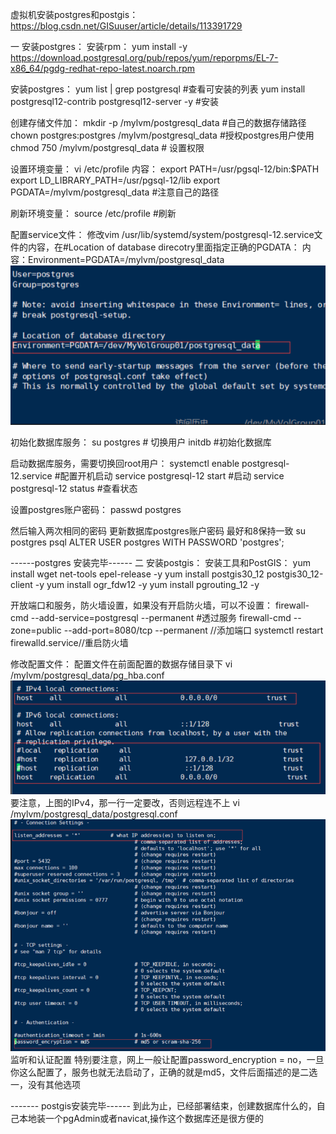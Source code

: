 虚拟机安装postgres和postgis：https://blog.csdn.net/GISuuser/article/details/113391729

一 安装postgres：
安装rpm：
yum install -y https://download.postgresql.org/pub/repos/yum/reporpms/EL-7-x86_64/pgdg-redhat-repo-latest.noarch.rpm

安装postgres：
yum list | grep postgresql #查看可安装的列表
yum install postgresql12-contrib postgresql12-server -y #安装

创建存储文件加：
mkdir -p /mylvm/postgresql_data #自己的数据存储路径
chown postgres:postgres /mylvm/postgresql_data #授权postgres用户使用
chmod 750 /mylvm/postgresql_data # 设置权限

设置环境变量：
vi /etc/profile
内容：
export PATH=/usr/pgsql-12/bin:$PATH
export LD_LIBRARY_PATH=/usr/pgsql-12/lib
export PGDATA=/mylvm/postgresql_data  #注意自己的路径

刷新环境变量：
source /etc/profile #刷新

配置service文件：
修改vim /usr/lib/systemd/system/postgresql-12.service文件的内容，在#Location of database direcotry里面指定正确的PGDATA：
内容：Environment=PGDATA=/mylvm/postgresql_data
![img.png](img.png)


初始化数据库服务：
su postgres # 切换用户
initdb #初始化数据库

启动数据库服务，需要切换回root用户：
systemctl enable postgresql-12.service #配置开机启动
service postgresql-12 start #启动
service postgresql-12 status #查看状态

设置postgres账户密码：
passwd postgres

然后输入两次相同的密码
更新数据库postgres账户密码
最好和8保持一致
su postgres
psql
ALTER USER postgres WITH PASSWORD 'postgres';

------postgres 安装完毕------
二 安装postgis：
安装工具和PostGIS：
yum  install wget net-tools epel-release -y
yum install postgis30_12 postgis30_12-client -y
yum install ogr_fdw12 -y
yum install pgrouting_12 -y

开放端口和服务，防火墙设置，如果没有开启防火墙，可以不设置：
firewall-cmd --add-service=postgresql --permanent  #透过服务
firewall-cmd --zone=public --add-port=8080/tcp --permanent //添加端口
systemctl restart firewalld.service//重启防火墙

修改配置文件：
配置文件在前面配置的数据存储目录下
vi /mylvm/postgresql_data/pg_hba.conf
![img_1.png](img_1.png)
要注意，上图的IPv4，那一行一定要改，否则远程连不上
vi /mylvm/postgresql_data/postgresql.conf
![img_2.png](img_2.png)
监听和认证配置
特别要注意，网上一般让配置password_encryption = no，一旦你这么配置了，服务也就无法启动了，正确的就是md5，文件后面描述的是二选一，没有其他选项

------- postgis安装完毕------
到此为止，已经部署结束，创建数据库什么的，自己本地装一个pgAdmin或者navicat,操作这个数据库还是很方便的













